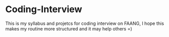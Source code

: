 # Coding-Interview
This is my syllabus and projetcs for coding interview on FAANG, I hope this makes my routine more structured and it may help others =)
